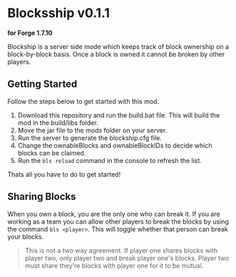 # Blocksship v0.1.1
**for Forge 1.7.10**

Blockship is a server side mode which keeps track of block ownership on a block-by-block basis. Once a block is owned it cannot be broken by other players.

## Getting Started
Follow the steps below to get started with this mod.

1. Download this repository and run the build.bat file. This will build the mod in the build/libs folder.
2. Move the jar file to the mods folder on your server.
3. Run the server to generate the blockship.cfg file.
4. Change the ownableBlocks and ownableBlockIDs to decide which blocks can be claimed.
5. Run the `bls reload` command in the console to refresh the list.

Thats all you have to do to get started!

## Sharing Blocks
When you own a block, you are the only one who can break it. If you are working as a team you can allow other players to break the blocks
by using the command `bls <player>`. This will toggle whether that person can break your blocks.

> This is not a two way agreement. If player one shares blocks with player two, only player two and break player one's blocks.
> Player two must share they're blocks with player one for it to be mutual.